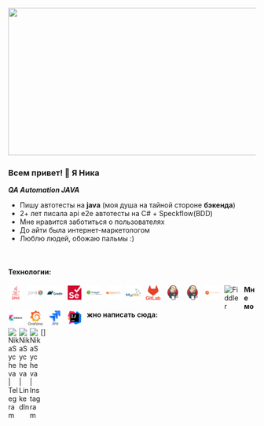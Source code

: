 <br clear="both">

<div align="center">
  <img height="300" width="600" src="https://media.giphy.com/media/v1.Y2lkPTc5MGI3NjExZzJ0cWVwYXRyemQxbHI3N2RhenF2eTJvaWwzOGxrMHR2anJ6ZGc1ZCZlcD12MV9pbnRlcm5hbF9naWZfYnlfaWQmY3Q9Zw/7MZ0v9KynmiSA/giphy.gif"  />
</div>

### Всем привет! 👋 Я Ника

**_QA Automation JAVA_**

- Пишу автотесты на **java** (моя душа на тайной стороне **бэкенда**)
- 2+ лет писала api e2e автотесты на C# + Speckflow(BDD)
- Мне нравится заботиться о пользователях
- До айти была интернет-маркетологом
- Люблю людей, обожаю пальмы :)
  
<br />


#### Технологии:
<img align="left" alt="Java" width="30px" style="padding-right:10px;" src="https://github.com/devicons/devicon/blob/v2.16.0/icons/java/java-plain-wordmark.svg" />
<img align="left" alt="Junit" width="30px" style="padding-right:10px;" src="https://github.com/devicons/devicon/blob/v2.16.0/icons/junit/junit-original-wordmark.svg" />
<img align="left" alt="Gradle" width="30px" style="padding-right:10px;" src="https://github.com/devicons/devicon/blob/v2.16.0/icons/gradle/gradle-original-wordmark.svg" />
<img align="left" alt="Selenium" width="30px" style="padding-right:10px;" src="https://github.com/devicons/devicon/blob/v2.16.0/icons/selenium/selenium-original.svg" />
<img align="left" alt="Swagger" width="30px" style="padding-right:10px;" src="https://github.com/devicons/devicon/blob/v2.16.0/icons/swagger/swagger-original-wordmark.svg" />
<img align="left" alt="Rabbit" width="30px" style="padding-right:10px;" src="https://github.com/devicons/devicon/blob/v2.16.0/icons/rabbitmq/rabbitmq-original-wordmark.svg" />
<img align="left" alt="MySQL" width="30px" style="padding-right:10px;" src="https://github.com/devicons/devicon/blob/v2.16.0/icons/mysql/mysql-original-wordmark.svg" />
<img align="left" alt="Gitlab" width="30px" style="padding-right:10px;" src="https://github.com/devicons/devicon/blob/v2.16.0/icons/gitlab/gitlab-plain-wordmark.svg" />
<img align="left" alt="Docker" width="30px" style="padding-right:10px;" src="https://github.com/devicons/devicon/blob/v2.16.0/icons/jenkins/jenkins-original.svg" />
<img align="left" alt="Jenkins" width="30px" style="padding-right:10px;" src="https://github.com/devicons/devicon/blob/v2.16.0/icons/jenkins/jenkins-original.svg" />
<img align="left" alt="Postman" width="30px" style="padding-right:10px;" src="https://github.com/devicons/devicon/blob/v2.16.0/icons/postman/postman-plain-wordmark.svg" />
<img align="left" alt="Fiddler" width="30px" style="padding-right:10px;" src="" />
<img align="left" alt="Kibana" width="30px" style="padding-right:10px;" src="https://github.com/devicons/devicon/blob/v2.16.0/icons/kibana/kibana-original-wordmark.svg" />
<img align="left" alt="Grafana" width="30px" style="padding-right:10px;" src="https://github.com/devicons/devicon/blob/v2.16.0/icons/grafana/grafana-original-wordmark.svg" />
<img align="left" alt="Jira" width="30px" style="padding-right:10px;" src="https://github.com/devicons/devicon/blob/v2.16.0/icons/jira/jira-original-wordmark.svg" />
<img align="left" alt="Intjj" width="30px" style="padding-right:10px;" src="https://github.com/devicons/devicon/blob/v2.16.0/icons/intellij/intellij-original.svg" />


#### Мне можно написать сюда:

[<img align="left" alt="NikaSycheva | Telegram" width="22px" src="https://cdn.jsdelivr.net/npm/simple-icons@3.13.0/icons/telegram.svg" />][Telegram]
[<img align="left" alt="NikaSycheva | LinkedIn" width="22px" src="https://cdn.jsdelivr.net/npm/simple-icons@v3/icons/linkedin.svg" />]
[<img align="left" alt="NikaSycheva | Instagram" width="22px" src="https://cdn.jsdelivr.net/npm/simple-icons@v3/icons/instagram.svg" />][instagram]

<br />






[Telegram]: https://t.me/otcuda_zvuk
[instagram]: https://www.instagram.com/otcuda_zvuk/



